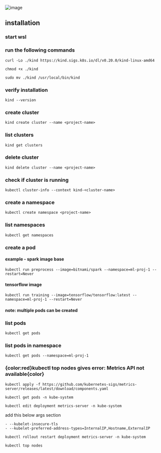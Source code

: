 ![image](https://github.com/user-attachments/assets/d9be7c0a-8c70-4e49-9cf2-1a63b912f128)

## installation
### start wsl
### run the following commands
```
curl -Lo ./kind https://kind.sigs.k8s.io/dl/v0.20.0/kind-linux-amd64
```
```
chmod +x ./kind
```
```
sudo mv ./kind /usr/local/bin/kind
```
### verify installation
```
kind --version
```
### create cluster
```
kind create cluster --name <project-name>
```
### list clusters
```
kind get clusters
```
### delete cluster
```
kind delete cluster --name <project-name>
```
### check if cluster is running
```
kubectl cluster-info --context kind-<cluster-name>
```
### create a namespace
```
kubectl create namespace <project-name>
```
### list namespaces
```
kubectl get namespaces
```

### create a pod
#### example - spark image base
```
kubectl run preprocess --image=bitnami/spark --namespace=ml-proj-1 --restart=Never
```
#### tensorflow image
```
kubectl run training --image=tensorflow/tensorflow:latest --namespace=ml-proj-1 --restart=Never
```
#### note: multiple pods can be created
### list pods
```
kubectl get pods
```
### list pods in namespace
```
kubectl get pods --namespace=ml-proj-1
```
### {color:red}kubectl top nodes gives error: Metrics API not available{color}
```
kubectl apply -f https://github.com/kubernetes-sigs/metrics-server/releases/latest/download/components.yaml
```
```
kubectl get pods -n kube-system
```
```
kubectl edit deployment metrics-server -n kube-system
```
add this below args section
```
- --kubelet-insecure-tls
- --kubelet-preferred-address-types=InternalIP,Hostname,ExternalIP
```
```
kubectl rollout restart deployment metrics-server -n kube-system
```
```
kubectl top nodes
```
















